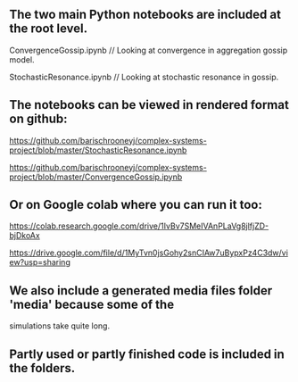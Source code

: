 ## The two main Python notebooks are included at the root level.

ConvergenceGossip.ipynb  // Looking at convergence in aggregation gossip model.

StochasticResonance.ipynb  // Looking at stochastic resonance in gossip.

## The notebooks can be viewed in rendered format on github:

https://github.com/barischrooneyj/complex-systems-project/blob/master/StochasticResonance.ipynb

https://github.com/barischrooneyj/complex-systems-project/blob/master/ConvergenceGossip.ipynb

## Or on Google colab where you can run it too:

https://colab.research.google.com/drive/1IvBv7SMeIVAnPLaVg8jlfjZD-bjDkoAx

https://drive.google.com/file/d/1MyTvn0jsGohy2snCIAw7uBypxPz4C3dw/view?usp=sharing

## We also include a generated media files folder 'media' because some of the
simulations take quite long.

## Partly used or partly finished code is included in the folders.
